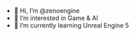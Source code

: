 - 👋 Hi, I’m @zenoengine
- 👀 I’m interested in Game & AI
- 🌱 I’m currently learning Unreal Engine 5

<!---
zenoengine/zenoengine is a ✨ special ✨ repository because its `README.md` (this file) appears on your GitHub profile.
You can click the Preview link to take a look at your changes.
--->
